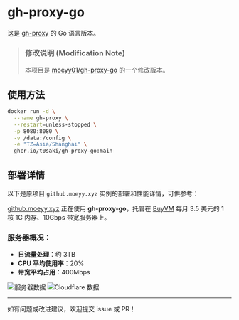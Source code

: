 # gh-proxy-go

这是 [gh-proxy](https://github.com/hunshcn/gh-proxy) 的 Go 语言版本。

> ### **修改说明 (Modification Note)**
>
> 本项目是 [moeyy01/gh-proxy-go](https://github.com/moeyy01/gh-proxy-go) 的一个修改版本。

## 使用方法

```bash
docker run -d \
  --name gh-proxy \
  --restart=unless-stopped \
  -p 8080:8080 \
  -v /data:/config \
  -e "TZ=Asia/Shanghai" \
  ghcr.io/t0saki/gh-proxy-go:main
```

## 部署详情

以下是原项目 `github.moeyy.xyz` 实例的部署和性能详情，可供参考：

[github.moeyy.xyz](https://github.moeyy.xyz/) 正在使用 **gh-proxy-go**，托管在 [BuyVM](https://buyvm.net/) 每月 3.5 美元的 1 核 1G 内存、10Gbps 带宽服务器上。

### 服务器概况：

- **日流量处理**：约 3TB
- **CPU 平均使用率**：20%
- **带宽平均占用**：400Mbps

![服务器数据](https://github.com/user-attachments/assets/6fe37f41-aa35-4efc-b0b8-8c3339529326)
![Cloudflare 数据](https://github.com/user-attachments/assets/ae310b1f-96e9-42e9-a77c-0d8c1b8d6344)

---

如有问题或改进建议，欢迎提交 issue 或 PR！
